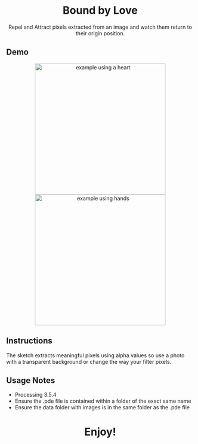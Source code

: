 <h1 align="center">Bound by Love</h1>

<p align="center">
Repel and Attract pixels extracted from an image and watch them return to their origin position. 
</p>

## Demo
<p>
</p>
<p align="center">
  <a href="https://github.com/yahirRendon/creative_coding/blob/main/processing/artistic_projects/bound_by_love/bound_by_love.pde">
    <img 
       align="center" 
       alt="example using a heart" 
       width="350" 
       src="https://github.com/yahirRendon/creative_coding/blob/main/processing/artistic_projects/bound_by_love/data/bound-love-heart.gif"
    />
  </a>
  <a href="https://github.com/yahirRendon/creative_coding/blob/main/processing/artistic_projects/bound_by_love/bound_by_love.pde">
    <img 
       align="center" 
       alt="example using hands" 
       width="350" 
       src="https://github.com/yahirRendon/creative_coding/blob/main/processing/artistic_projects/bound_by_love/data/bound-love-hands.gif"
    />
  </a>
</p>
 
## Instructions
The sketch extracts meaningful pixels using alpha values so use a photo with a transparent background or change the way your filter pixels. 

## Usage Notes
* Processing 3.5.4
* Ensure the .pde file is contained within a folder of the exact same name
* Ensure the data folder with images is in the same folder as the .pde file

<h1 align="center">Enjoy!</h1>
